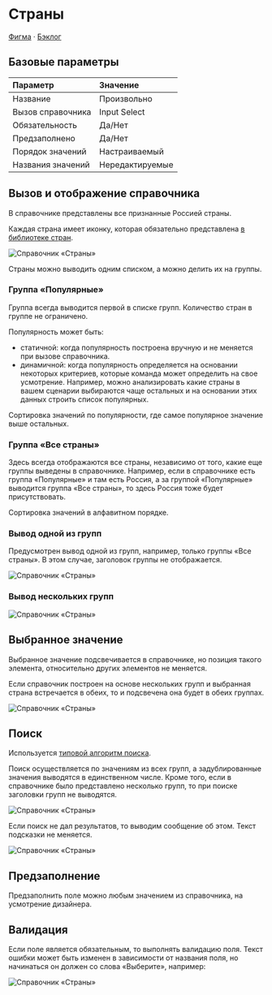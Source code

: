 # Страны
[Фигма](https://www.figma.com/design/vcJnk1pjqywou7To3O52Rq/%D0%A1%D0%BF%D1%80%D0%B0%D0%B2%D0%BE%D1%87%D0%BD%D0%B8%D0%BA%D0%B8?node-id=118%3A3606&t=ctPGjlvNgPsIrjJY-1) · [Бэклог](https://jira.psbnk.msk.ru/secure/RapidBoard.jspa?rapidView=3142&projectKey=DS&quickFilter=24073)

## Базовые параметры
| Параметр          | Значение        |
| :---------------- | :-------------- |
| Название          | Произвольно     |
| Вызов справочника | Input Select    |
| Обязательность    | Да/Нет          |
| Предзаполнено     | Да/Нет          |
| Порядок значений  | Настраиваемый   |
| Названия значений | Нередактируемые |

## Вызов и отображение справочника
В справочнике представлены все признанные Россией страны.

Каждая страна имеет иконку, которая обязательно представлена [в библиотеке стран](https://www.figma.com/design/QQPmkY46t5KL7meRyJh6bc/%E2%9C%85%F0%9F%93%9A%E2%80%93-%F0%9F%99%8FIcons?node-id=29498%3A2036&t=5FtdDF4qMHswU6y6-1).

![Справочник «Страны»](./1.png)

Страны можно выводить одним списком, а можно делить их на группы.

### Группа «Популярные»
Группа всегда выводится первой в списке групп. Количество стран в группе не ограничено.

Популярность может быть:
- статичной: когда популярность построена вручную и не меняется при вызове справочника. 
- динамичной: когда популярность определяется на основании некоторых критериев, которые команда может определить на свое усмотрение. Например, можно анализировать какие страны в вашем сценарии выбираются чаще остальных и на основании этих данных строить список популярных.

Сортировка значений по популярности, где самое популярное значение выше остальных.

### Группа «Все страны»
Здесь всегда отображаются все страны, независимо от того, какие еще группы выведены в справочнике. Например, если в справочнике есть группа «Популярные» и там есть Россия, а за группой «Популярные» выводится группа «Все страны», то здесь Россия тоже будет присутствовать.

Сортировка значений в алфавитном порядке.

### Вывод одной из групп
Предусмотрен вывод одной из групп, например, только группы «Все страны». В этом случае, заголовок группы не отображается.

![Справочник «Страны»](./2.png)

### Вывод нескольких групп

![Справочник «Страны»](./7.png)

## Выбранное значение
Выбранное значение подсвечивается в справочнике, но позиция такого элемента, относительно других элементов не меняется.

Если справочник построен на основе нескольких групп и выбранная страна встречается в обеих, то и подсвечена она будет в обеих группах.

![Справочник «Страны»](./3.png)

## Поиск
Используется [типовой алгоритм поиска](../search/).

Поиск осуществляется по значениям из всех групп, а задублированные значения выводятся в единственном числе. Кроме того, если в справочнике было представлено несколько групп, то при поиске заголовки групп не выводятся.

![Справочник «Страны»](./4.png)

Если поиск не дал результатов, то выводим сообщение об этом. Текст подсказки не меняется.

![Справочник «Страны»](./5.png)

## Предзаполнение
Предзаполнить поле можно любым значением из справочника, на усмотрение дизайнера.

## Валидация
Если поле является обязательным, то выполнять валидацию поля. Текст ошибки может быть изменен в зависимости от названия поля, но начинаться он должен со слова «Выберите», например:

![Справочник «Страны»](./6.png)